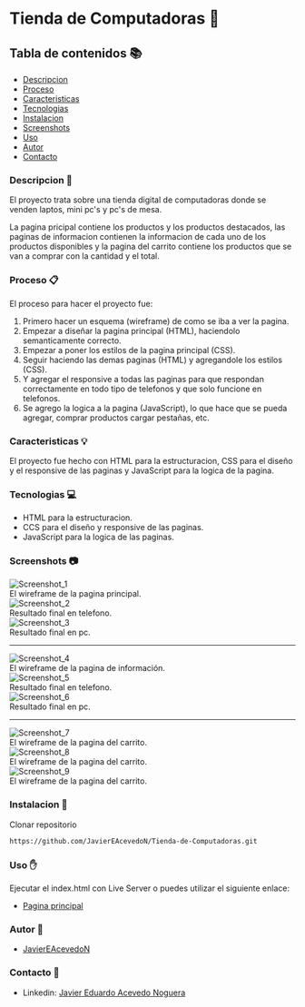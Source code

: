 # Tienda de Computadoras 🚀
## Tabla de contenidos 📚
- [Descripcion](#descripcion)
- [Proceso](#proceso)
- [Caracteristicas](#caracteristicas)
- [Tecnologias](#tecnologias)
- [Instalacion](#instalacion)
- [Screenshots](#screenshots)
- [Uso](#uso)
- [Autor](#autor)
- [Contacto](#contacto)
<h3 id="descripcion">Descripcion 📖</h3>

El proyecto trata sobre una tienda digital de computadoras donde se venden laptos, mini pc's y pc's de mesa.  

La pagina pricipal contiene los productos y los productos destacados, las paginas de informacion contienen la informacion de cada uno de los productos disponibles y la pagina del carrito contiene los productos que se van a comprar con la cantidad y el total.
<h3 id="proceso">Proceso 📋</h3>

El proceso para hacer el proyecto fue:
1. Primero hacer un esquema (wireframe) de como se iba a ver la pagina.
2. Empezar a diseñar la pagina principal (HTML), haciendolo semanticamente correcto.
3. Empezar a poner los estilos de la pagina principal (CSS).
4. Seguir haciendo las demas paginas (HTML) y agregandole los estilos (CSS).
5. Y agregar el responsive a todas las paginas para que respondan correctamente en todo tipo de telefonos y que solo funcione en telefonos.
6. Se agrego la logica a la pagina (JavaScript), lo que hace que se pueda agregar, comprar productos cargar pestañas, etc.
<h3 id="caracteristicas">Caracteristicas 💡</h3>

El proyecto fue hecho con HTML para la estructuracion, CSS para el diseño y el responsive de las paginas y JavaScript para la logica de la pagina.
<h3 id="tecnologias">Tecnologias 💻</h3>

- HTML para la estructuracion.
- CCS para el diseño y responsive de las paginas.
- JavaScript para la logica de las paginas.
<h3 id="screenshots">Screenshots 📷</h3>

![Screenshot_1](./Tienda_de_computadoras/Resources/img/Screenshot_1.png)  
El wireframe de la pagina principal.  
![Screenshot_2](./Tienda_de_computadoras/Resources/img/Screenshot_2.png)  
Resultado final en telefono.  
![Screenshot_3](./Tienda_de_computadoras/Resources/img/Screenshot_3.png)  
Resultado final en pc.  
***
![Screenshot_4](./Tienda_de_computadoras/Resources/img/Screenshot_4.png)  
El wireframe de la pagina de información.  
![Screenshot_5](./Tienda_de_computadoras/Resources/img/Screenshot_5.png)  
Resultado final en telefono.  
![Screenshot_6](./Tienda_de_computadoras/Resources/img/Screenshot_6.png)  
Resultado final en pc.  
***
![Screenshot_7](./Tienda_de_computadoras/Resources/img/Screenshot_7.png)  
El wireframe de la pagina del carrito.  
![Screenshot_8](./Tienda_de_computadoras/Resources/img/Screenshot_8.png)  
El wireframe de la pagina del carrito.  
![Screenshot_9](./Tienda_de_computadoras/Resources/img/Screenshot_9.png)  
El wireframe de la pagina del carrito.  
<h3 id="instalacion">Instalacion 💾</h3>

Clonar repositorio
```sh
https://github.com/JavierEAcevedoN/Tienda-de-Computadoras.git
```
<h3 id="uso">Uso ✋</h3>

Ejecutar el index.html con Live Server o puedes utilizar el siguiente enlace:  
- [Pagina principal](https://javiereacevedon.github.io/Tienda-de-Computadoras/Tienda_de_computadoras/Index.html)  
<h3 id="autor">Autor 👤</h3>

- [JavierEAcevedoN](https://github.com/JavierEAcevedoN)
<h3 id="contacto">Contacto 📱</h3>

- Linkedin: [Javier Eduardo Acevedo Noguera](https://www.linkedin.com/in/javier-eduardo-acevedo-noguera)
